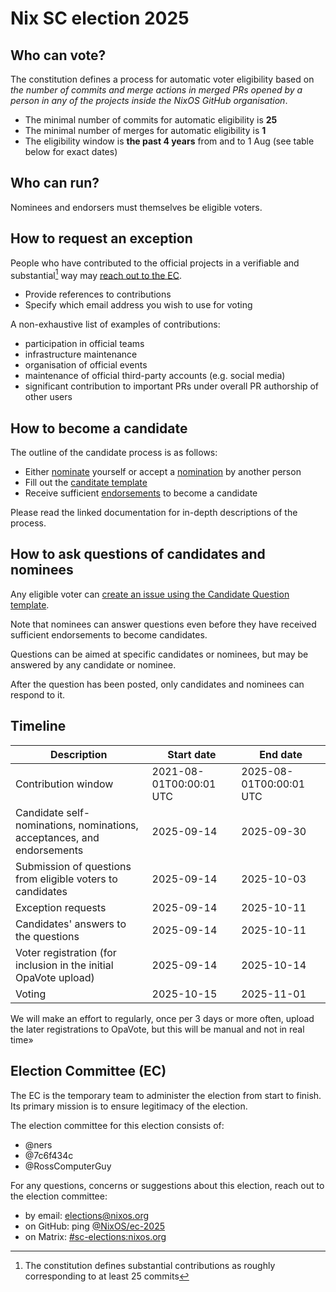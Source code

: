 Nix SC election 2025
=======================

## Who can vote?

The constitution defines a process for automatic voter eligibility based on *the number of commits and merge actions in merged PRs opened by a person in any of the projects inside the NixOS GitHub organisation*.
- The minimal number of commits for automatic eligibility is **25**
- The minimal number of merges for automatic eligibility is **1**
- The eligibility window is **the past 4 years** from and to 1 Aug (see table below for exact dates)

## Who can run?

Nominees and endorsers must themselves be eligible voters.

## How to request an exception

People who have contributed to the official projects in a verifiable and substantial[^1] way may [reach out to the EC](#election-committee-ec).
- Provide references to contributions
- Specify which email address you wish to use for voting

A non-exhaustive list of examples of contributions:
- participation in official teams
- infrastructure maintenance
- organisation of official events
- maintenance of official third-party accounts (e.g. social media)
- significant contribution to important PRs under overall PR authorship of other users

[^1]: The constitution defines substantial contributions as roughly corresponding to at least 25 commits

## How to become a candidate

The outline of the candidate process is as follows:
- Either [nominate](./doc/nominate.md) yourself or accept a [nomination](./doc/nominate.md) by another person
- Fill out the [canditate template](./doc/candidate-template.md)
- Receive sufficient [endorsements](./doc/endorse.md) to become a candidate

Please read the linked documentation for in-depth descriptions of the process.

## How to ask questions of candidates and nominees

Any eligible voter can [create an issue using the Candidate Question template](https://github.com/nixos/SC-election-2025/issues/new?template=candidate-question.yml).

Note that nominees can answer questions even before they have received sufficient endorsements to become candidates.

Questions can be aimed at specific candidates or nominees, but may be answered by any candidate or nominee.

After the question has been posted, only candidates and nominees can respond to it.

## Timeline

| Description             | Start date              | End date                |
| ----------------------- | ----------------------- | ----------------------- |
| Contribution window     | 2021-08-01T00:00:01 UTC | 2025-08-01T00:00:01 UTC |
| Candidate self-nominations, nominations, acceptances, and endorsements | 2025-09-14 | 2025-09-30 |
| Submission of questions from eligible voters to candidates | 2025-09-14 | 2025-10-03 |
| Exception requests      | 2025-09-14              | 2025-10-11              |
| Candidates' answers to the questions | 2025-09-14 | 2025-10-11              |
| Voter registration (for inclusion in the initial OpaVote upload)      | 2025-09-14              | 2025-10-14              |
| Voting                  | 2025-10-15              | 2025-11-01              |

We will make an effort to regularly, once per 3 days or more often, upload the later registrations to OpaVote, but this will be manual and not in real time»

## Election Committee (EC)

The EC is the temporary team to administer the election from start to finish. Its primary mission is to ensure legitimacy of the election.

The election committee for this election consists of:
- @ners
- @7c6f434c
- @RossComputerGuy

For any questions, concerns or suggestions about this election, reach out to the election committee:
- by email: elections@nixos.org
- on GitHub: ping [@NixOS/ec-2025](https://github.com/orgs/NixOS/teams/ec-2025)
- on Matrix: [#sc-elections:nixos.org](https://matrix.to/#/#sc-elections:nixos.org)
